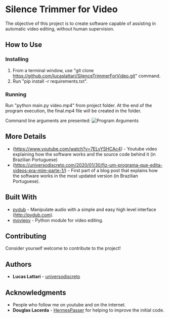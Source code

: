 # Silence Trimmer for Video

The objective of this project is to create software capable of assisting in automatic video editing, without human supervision.

## How to Use

### Installing

1. From a terminal window, use "git clone https://github.com/lucaslattari/SilenceTrimmerForVideo.git" command.
2. Run "pip install -r requirements.txt".

### Running

Run "python main.py video.mp4" from project folder. At the end of the program execution, the final.mp4 file will be created in the folder.

Command line arguments are presented:
![Program Arguments](https://universodiscreto.com/images/arguments.png)

## More Details

* (https://www.youtube.com/watch?v=7ELvYSHCAc4) - Youtube video explaining how the software works and the source code behind it (in Brazilian Portuguese)
* (https://universodiscreto.com/2020/01/30/fiz-um-programa-que-edita-videos-pra-mim-parte-1/) - First part of a blog post that explains how the software works in the most updated version (in Brazilian Portuguese).

## Built With

* [pydub](https://github.com/jiaaro/pydub) - Manipulate audio with a simple and easy high level interface (http://pydub.com).
* [moviepy](https://zulko.github.io/moviepy/) - Python module for video editing.

## Contributing

Consider yourself welcome to contribute to the project!

## Authors

* **Lucas Lattari** - [universodiscreto](https://github.com/lucaslattari)

## Acknowledgments

* People who follow me on youtube and on the internet.
* **Douglas Lacerda** - [HermesPasser](https://github.com/HermesPasser) for helping to improve the initial code.
